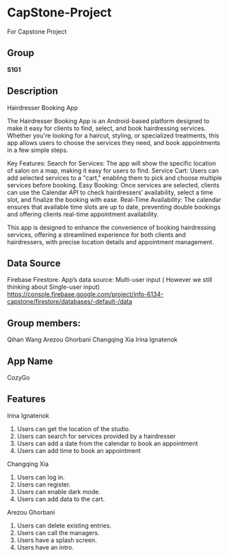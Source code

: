 # CapStone-Project

For Capstone Project

## Group

**S1G1**

## Description

Hairdresser Booking App

The Hairdresser Booking App is an Android-based platform designed to make it easy for clients to find, select, and book hairdressing services. Whether you're looking for a haircut, styling, or specialized treatments, this app allows users to choose the services they need, and book appointments in a few simple steps.

Key Features:
Search for Services: The app will show the specific location of salon on a map, making it easy for users to find.
Service Cart: Users can add selected services to a "cart," enabling them to pick and choose multiple services before booking.
Easy Booking: Once services are selected, clients can use the Calendar API to check hairdressers’ availability, select a time slot, and finalize the booking with ease.
Real-Time Availability: The calendar ensures that available time slots are up to date, preventing double bookings and offering clients real-time appointment availability.

This app is designed to enhance the convenience of booking hairdressing services, offering a streamlined experience for both clients and hairdressers, with precise location details and appointment management.

## Data Source

Firebase Firestore.
App’s data source: Multi-user input ( However we still thinking about Single-user input)
https://console.firebase.google.com/project/info-6134-capstone/firestore/databases/-default-/data

## Group members:

Qihan Wang
Arezou Ghorbani
Changqing Xia
Irina Ignatenok

## App Name  
CozyGo

## Features

Irina Ignatenok

1. Users can get the location of the studio.
2. Users can search for services provided by a hairdresser
3. Users can add a date from the calendar to book an appointment
4. Users can add time to book an appointment

Changqing Xia
1. Users can log in.
2. Users can register.
3. Users can enable dark mode.
4. Users can add data to the cart.

Arezou Ghorbani
1. Users can delete existing entries.
2. Users can call the managers.
3. Users have a splash screen.
4. Users have an intro.
